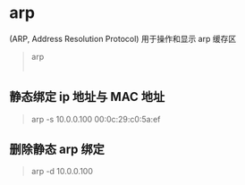 # arp   
(ARP, Address Resolution Protocol)
用于操作和显示 arp 缓存区
> arp <option>
## 静态绑定 ip 地址与 MAC 地址
> arp -s 10.0.0.100 00:0c:29:c0:5a:ef
## 删除静态 arp 绑定
> arp -d 10.0.0.100
